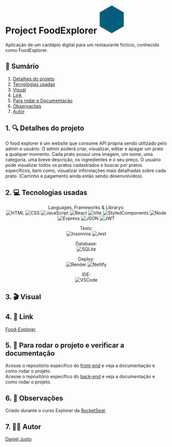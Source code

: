 # Project FoodExplorer ![logo](https://github.com/DanJusto/Front_Food/blob/main/src/assets/polygon.svg)
Aplicação de um cardápio digital para um restaurante fictício, conhecido como FoodExplorer.

## 📜 Sumário
1. [Detalhes do projeto](https://github.com/DanJusto/Project_FoodExplorer#1)
2. [Tecnologias usadas](https://github.com/DanJusto/Project_FoodExplorer#2)
3. [Visual](https://github.com/DanJusto/Project_FoodExplorer#3)
4. [Link](https://github.com/DanJusto/Project_FoodExplorer#4)
5. [Para rodar e Documentação](https://github.com/DanJusto/Project_FoodExplorer#5)
6. [Observações](https://github.com/DanJusto/Project_FoodExplorer#6)
7. [Autor](https://github.com/DanJusto/Project_FoodExplorer#7)

## 1. 🔍 Detalhes do projeto
O food explorer é um website que consome API própria sendo utilizado pelo admin e usuário. O admin poderá criar, visualizar, editar e apagar um prato a qualquer momento. Cada prato possui uma imagem, um nome, uma categoria, uma breve descrição, os ingredientes e o seu preço. O usuário pode visualizar todos os pratos cadastrados e buscar por pratos específicos, bem como, visualizar informações mais detalhadas sobre cada prato.
(Carrinho e pagamento ainda estão sendo desenvolvidos).

## 2. 💻 Tecnologias usadas
<div align="center">

Languages, Frameworks & Librarys:   
![HTML](https://img.shields.io/badge/HTML5-E34F26?style=for-the-badge&logo=html5&logoColor=white)
![CSS](https://img.shields.io/badge/CSS3-1572B6?style=for-the-badge&logo=css3&logoColor=white)
![JavaScript](https://img.shields.io/badge/JavaScript-323330?style=for-the-badge&logo=javascript&logoColor=F7DF1E)
![React](https://img.shields.io/badge/React-20232A?style=for-the-badge&logo=react&logoColor=61DAFB)
![Vite](https://img.shields.io/badge/Vite-B73BFE?style=for-the-badge&logo=vite&logoColor=FFD62E)
![StyledComponents](https://img.shields.io/badge/styled--components-DB7093?style=for-the-badge&logo=styled-components&logoColor=white)
![Node](https://img.shields.io/badge/Node.js-339933?style=for-the-badge&logo=nodedotjs&logoColor=white)
![Express](https://img.shields.io/badge/Express.js-000000?style=for-the-badge&logo=express&logoColor=white)
![JSON](https://img.shields.io/badge/json-5E5C5C?style=for-the-badge&logo=json&logoColor=white)
![JWT](https://img.shields.io/badge/JWT-000000?style=for-the-badge&logo=JSON%20web%20tokens&logoColor=white)

Tests:  
![Insomnia](https://img.shields.io/badge/Insomnia-5849be?style=for-the-badge&logo=Insomnia&logoColor=white)
![Jest](https://img.shields.io/badge/Jest-C21325?style=for-the-badge&logo=jest&logoColor=white)

Database:  
![SQLite](https://img.shields.io/badge/SQLite-07405E?style=for-the-badge&logo=sqlite&logoColor=white)

Deploy:  
![Render](https://img.shields.io/badge/Render-46E3B7?style=for-the-badge&logo=render&logoColor=white)
![Netlify](https://img.shields.io/badge/Netlify-00C7B7?style=for-the-badge&logo=netlify&logoColor=white)

IDE:  
![VSCode](https://img.shields.io/badge/VSCode-0078D4?style=for-the-badge&logo=visual%20studio%20code&logoColor=white)

</div>

## 3. 🎬 Visual

## 4. 🔗 Link
[Food-Explorer](https://food-explorer29.netlify.app/)

## 5. 🔌 Para rodar o projeto e verificar a documentação
Acesse o repositório específico do [front-end](https://github.com/DanJusto/Front_Food) e veja a documentação e como rodar o projeto.  
Acesse o repositório específico do [back-end](https://github.com/DanJusto/API_Food) e veja a documentação e como rodar o projeto.

## 6. 👀 Observações
Criado durante o curso Explorer da [RocketSeat](https://www.rocketseat.com.br/).

## 7. 👨‍💻 Autor
[Daniel Justo](https://github.com/DanJusto)